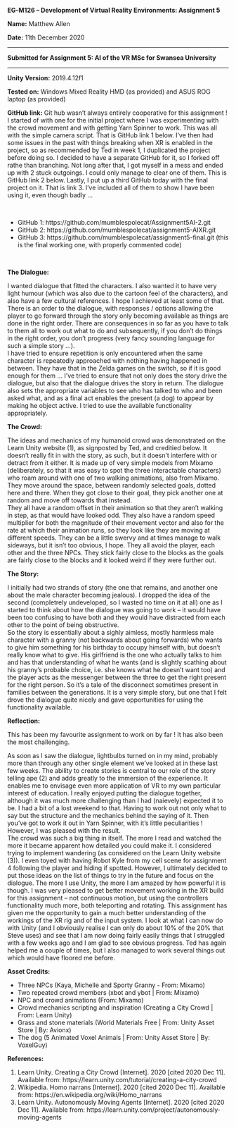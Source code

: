 <p><strong>EG-M126 – Development of Virtual Reality Environments: Assignment 5</strong></p>
<p><strong>Name:</strong>  Matthew Allen</p>
<p><strong>Date:</strong>  11th December 2020</p>
<hr>
<p><strong>Submitted for Assignment 5: AI of the VR MSc for Swansea University</strong></p>
<hr>
<p><strong>Unity Version:</strong>  2019.4.12f1</p>
<p><strong>Tested on:</strong>  Windows Mixed Reality HMD (as provided) and ASUS ROG laptop (as provided)</p>
<p><strong>GitHub link:</strong>  Git hub wasn’t always entirely cooperative for this assignment !  I started of with one for the initial project where I was experimenting with the crowd movement and with getting Yarn Spinner to work.  This was all with the simple camera script.  That is GitHub link 1 below.  I’ve then had some issues in the past with things breaking when XR is enabled in the project, so as recommended by Ted in week 1, I duplicated the project before doing so.  I decided to have a separate GitHub for it, so I forked off rathe than branching.  Not long after that, I got myself in a mess and ended up with 2 stuck outgoings.  I could only manage to clear one of them.  This is GitHub link 2 below.  Lastly, I put up a third GitHub today with the final project on it.  That is link 3.  I’ve included all of them to show I have been using it, even though badly ...</p>
<p>&nbsp;</p>
<ul>
  <li>GitHub 1:  https://github.com/mumblespolecat/Assignment5AI-2.git</li>
  <li>GitHub 2:  https://github.com/mumblespolecat/assignment5-AIXR.git</li>
  <li>GitHub 3:  https://github.com/mumblespolecat/assignment5-final.git   (this is the final working one, with properly commented code)</li>
</ul>
<p>&nbsp;</p>
<p><strong>The Dialogue:</strong></p>
<p>I wanted dialogue that fitted the characters.  I also wanted it to have very light humour (which was also due to the cartoon feel of the characters), and also have a few cultural references.  I hope I achieved at least some of that.  There is an order to the dialogue, with responses / options allowing the player to go forward through the story only becoming available as things are done in the right order.  There are consequences in so far as you have to talk to them all to work out what to do and subsequently, if you don’t do things in the right order, you don’t progress (very fancy sounding language for such a simple story …).<br>
I have tried to ensure repetition is only encountered when the same character is repeatedly approached with nothing having happened in between.  They have that in the Zelda games on the switch, so if it is good enough for them …  I’ve tried to ensure that not only does the story drive the dialogue, but also that the dialogue drives the story in return.  The dialogue also sets the appropriate variables to see who has talked to who and been asked what, and as a final act enables the present (a dog) to appear by making he object active.  I tried to use the available functionality appropriately.</p>
<p><strong>The Crowd:</strong></p>
<p>The ideas and mechanics of my humanoid crowd was demonstrated on the Learn Unity website (1), as signposted by Ted, and creditied below.  It doesn’t really fit in with the story, as such, but it doesn’t interfere with or detract from it either.  It is made up of very simple models from Mixamo (deliberately, so that it was easy to spot the three interactable characters) who roam around with one of two walking animations, also from Mixamo.  They move around the space, between randomly selected goals, dotted here and there.  When they got close to their goal, they pick another one at random and move off towards that instead.<br>
They all have a random offset in their animation so that they aren’t walking in step, as that would have looked odd.  They also have a random speed multiplier for both the magnitude of their movement vector and also for the rate at which their animation runs, so they look like they are moving at different speeds.  They can be a little swervy and at times manage to walk sideways, but it isn’t too obvious, I hope.  They all avoid the player, each other and the three NPCs.  They stick fairly close to the blocks as the goals are fairly close to the blocks and it looked weird if they were further out.</p>
<p><strong>The Story:</strong></p>
<p>I initially had two strands of story (the one that remains, and another one about the male character becoming jealous).  I dropped the idea of the second (completrely undeveloped, so I wasted no time on it at all) one as I started to think about how the dialogue was going to work – it would have been too confusing to have both and they would have distracted from each other to the point of being obstructive.<br>
So the story is essentially about a sighly aimless, mostly harmless male character with a granny (not backwards about going forwards) who wants to give him something for his birthday to occupy himself with, but doesn’t really know what to give.  His girlfriend is the one who actually talks to him and has that understanding of what he wants (and is slightly scathing about his granny’s probable choice, i.e. she knows what he doesn’t want too) and the player acts as the messenger between the three to get the right present for the right person.  So it’s a tale of the disconnect sometimes present in families between the generations.  It is a very simple story, but one that I felt drove the dialogue quite nicely and gave opportunities for using the functionality available.</p>
<p><strong>Reflection:</strong></p>
<p>This has been my favourite assignment to work on by far !  It has also been the most challenging.</p>
<p>As soon as I saw the dialogue, lightbulbs turned on in my mind, probably more than through any other single element we’ve looked at in these last few weeks.  The ability to create stories is central to our role of the story telling ape (2) and adds greatly to the immersion of the experience.  It enables me to envisage even more application of VR to my own particular interest of education.  I really enjoyed putting the dialogue together, although it was much more challenging than I had (naievely) expected it to be.  I had a bit of a lost weekend to that.  Having to work out not only what to say but the structure and the mechanics behind the saying of it.  Then you’ve got to work it out in Yarn Spinner, with it’s little peculiarities !  However, I was pleased with the result.<br>
The crowd was such a big thing in itself.  The more I read and watched the more it became apparent how detailed you could make it.  I considered trying to implement wandering (as considered on the Learn Unity website (3)). I even toyed with having Robot Kyle from  my cell scene for assignment 4 following the player and hiding if spotted.  However, I ultimately decided to put those ideas on the list of things to try in the future and focus on the dialogue.  The more I use Unity, the more I am amazed by how powerful it is though.
I was very pleased to get better movement working in the XR build for this assignment – not continuous motion, but using the controllers functionality much more, both teleporting and rotating.  This assignment has given me the opportunity to gain a much better understanding of the workings of the XR rig and of the input system.
I look at what I can now do with Unity (and I obviously realise I can only do about 10% of the 20% that Steve uses) and see that I am now doing fairly easily things that I struggled with a few weeks ago and I am glad to see obvious progress.  Ted has again helped me a couple of times, but I also managed to work several things out which would have floored me before.</p>
<p><strong>Asset Credits:</strong></p>
<ul>
  <li>Three NPCs (Kaya, Michelle and Sporty Granny - From: Mixamo)</li>
  <li>Two repeated crowd members (xbot and ybot | From: Mixamo)</li>
  <li>NPC and crowd animations (From: Mixamo)</li>
  <li>Crowd mechanics scripting and inspiration (Creating a City Crowd | From: Learn Unity)</li>
  <li>Grass and stone materials (World Materials Free | From: Unity Asset Store | By: Avionx)</li>
  <li>The dog (5 Animated Voxel Animals | From: Unity Asset Store | By: VoxelGuy)</li>
</ul>
<p><strong>References:</strong></p>
<ol>
  <li>Learn Unity. Creating a City Crowd [Internet]. 2020 [cited 2020 Dec 11]. Available from: https://learn.unity.com/tutorial/creating-a-city-crowd</li>
  <li>Wikipedia. Homo narrans [Internet]. 2020 [cited 2020 Dec 11]. Available from: https://en.wikipedia.org/wiki/Homo_narrans </li>
  <li>Learn Unity. Autonomously Moving Agents [Internet]. 2020 [cited 2020 Dec 11]. Available from: https://learn.unity.com/project/autonomously-moving-agents</li>  
</ol>
